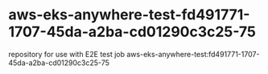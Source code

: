 # aws-eks-anywhere-test-fd491771-1707-45da-a2ba-cd01290c3c25-75
repository for use with E2E test job aws-eks-anywhere-test:fd491771-1707-45da-a2ba-cd01290c3c25-75
